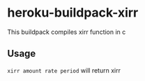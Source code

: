 # heroku-buildpack-xirr

This buildpack compiles xirr function in c

## Usage
`xirr amount rate period` will return xirr
